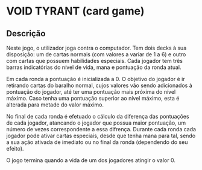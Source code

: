 
# VOID TYRANT (card game)

## Descrição

Neste jogo, o utilizador joga contra o computador. Tem dois decks à sua disposição: um de cartas normais (com valores a variar de 1 a 6) e outro com cartas que possuem habilidades especiais. Cada jogador tem três barras indicatórias do nível de vida, mana e pontuação da ronda atual.

Em cada ronda a pontuação é inicializada a 0. O objetivo do jogador é ir retirando cartas do baralho normal, cujos valores vão sendo adicionados à pontuação do jogador, até ter uma pontuação mais próxima do nível máximo. Caso tenha uma pontuação superior ao nível máximo, esta é alterada para metade do valor máximo.

No final de cada ronda é efetuado o cálculo da diferença das pontuações de cada jogador, atancando o jogador que possua maior pontuação, um número de vezes correspondente a essa difrença.
Durante cada ronda cada jogador pode ativar cartas especiais, desde que tenha mana para tal, sendo a sua ação ativada de imediato ou no final da ronda (dependendo do seu efeito).

O jogo termina quando a vida de um dos jogadores atingir o valor 0.

